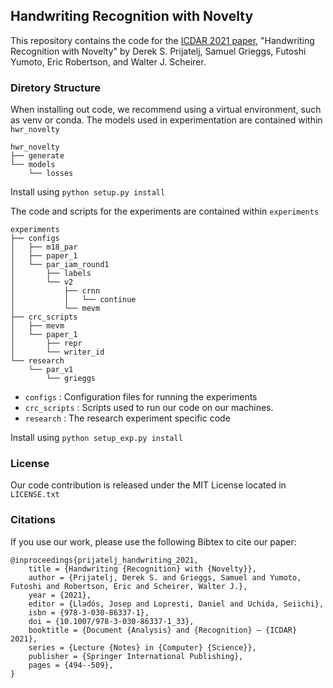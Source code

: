 ## Handwriting Recognition with Novelty

This repository contains the code for the [ICDAR 2021 paper](https://arxiv.org/abs/2105.06582), "Handwriting Recognition with Novelty" by Derek S. Prijatelj, Samuel Grieggs, Futoshi Yumoto, Eric Robertson, and Walter J. Scheirer.

### Diretory Structure

When installing out code, we recommend using a virtual environment, such as venv or conda.
The models used in experimentation are contained within `hwr_novelty`

```
hwr_novelty
├── generate
└── models
    └── losses
```

Install using `python setup.py install`

The code and scripts for the experiments are contained within `experiments`

```
experiments
├── configs
│   ├── m18_par
│   ├── paper_1
│   └── par_iam_round1
│       ├── labels
│       └── v2
│           ├── crnn
│           │   └── continue
│           └── mevm
├── crc_scripts
│   ├── mevm
│   └── paper_1
│       ├── repr
│       └── writer_id
└── research
    └── par_v1
        └── grieggs
```

- `configs` : Configuration files for running the experiments
- `crc_scripts` : Scripts used to run our code on our machines.
- `research` : The research experiment specific code

Install using `python setup_exp.py install`

### License

Our code contribution is released under the MIT License located in `LICENSE.txt`

### Citations

If you use our work, please use the following Bibtex to cite our paper:

```
@inproceedings{prijatelj_handwriting_2021,
	title = {Handwriting {Recognition} with {Novelty}},
	author = {Prijatelj, Derek S. and Grieggs, Samuel and Yumoto, Futoshi and Robertson, Eric and Scheirer, Walter J.},
	year = {2021},
	editor = {Lladós, Josep and Lopresti, Daniel and Uchida, Seiichi},
	isbn = {978-3-030-86337-1},
	doi = {10.1007/978-3-030-86337-1_33},
	booktitle = {Document {Analysis} and {Recognition} – {ICDAR} 2021},
	series = {Lecture {Notes} in {Computer} {Science}},
	publisher = {Springer International Publishing},
	pages = {494--509},
}
```
